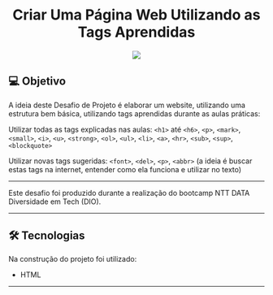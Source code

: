 
</p>
<h1 align="center"> Criar Uma Página Web Utilizando as Tags Aprendidas </h1>

<h4 align="center"> 
  <img src="https://img.shields.io/badge/Status:-Conclu%C3%ADdo-green">
</h4>


## 💻 Objetivo

A ideia deste Desafio de Projeto é elaborar um website, utilizando uma estrutura bem básica, utilizando tags aprendidas durante as aulas práticas:
    
Utilizar todas as tags explicadas nas aulas: `<h1>` até `<h6>`, `<p>`, `<mark>`, `<small>`, `<i>`, `<u>`, `<strong>`, `<ol>`, `<ul>`, `<li>`, `<a>`, `<hr>`, `<sub>`, `<sup>`, `<blockquote>`

Utilizar novas tags sugeridas: `<font>`, `<del>`, `<p>`, `<abbr>` (a ideia é buscar estas tags na internet, entender como ela funciona e utilizar no texto)

---

Este desafio foi produzido durante a realização do bootcamp NTT DATA Diversidade em Tech (DIO).

---

## 🛠 Tecnologias

Na construção do projeto foi utilizado:

-   HTML

---

